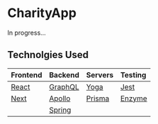 # CharityApp
In progress...

## Technolgies Used
|Frontend|Backend|Servers|Testing|
|:---|:---|:---|:---|
|[React](https://reactjs.org/)|[GraphQL](https://graphql.org/)|[Yoga](https://github.com/prisma-labs/graphql-yoga)|[Jest](https://jestjs.io/)|
|[Next](https://nextjs.org/)|[Apollo](https://www.apollographql.com/)|[Prisma](https://www.prisma.io/)|[Enzyme](https://airbnb.io/enzyme/)|
||[Spring](https://spring.io/)|||
